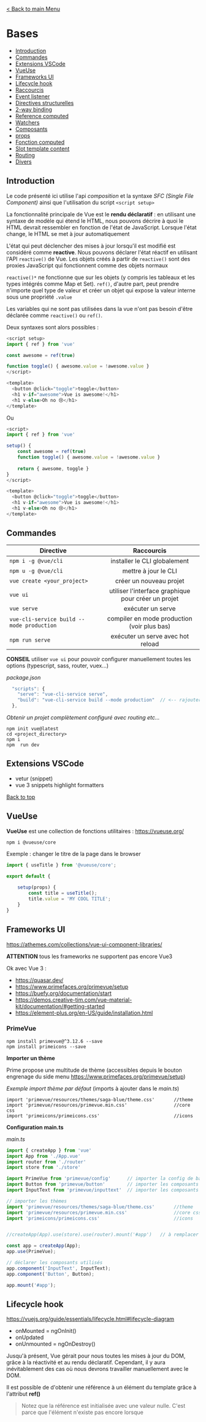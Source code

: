 [< Back to main Menu](https://github.com/gsoulie/vue-resources/blob/main/vue-index.md)    

# Bases

* [Introduction](#introduction)      
* [Commandes](#commandes)      
* [Extensions VSCode](#extensions-vscode)     
* [VueUse](#vueuse)     
* [Frameworks UI](#frameworks-ui)     
* [Lifecycle hook](#lifecycle-hook)      
* [Raccourcis](#raccourcis)     
* [Event listener](#event-listener)     
* [Directives structurelles](#directives-structurelles)      
* [2-way binding](#2--way-binding)      
* [Reference computed](#reference-computed)     
* [Watchers](#watchers)       
* [Composants](#composants)       
* [props](#props)     
* [Fonction computed](#fonction-computed)     
* [Slot template content](#slot-template-content)     
* [Routing](#routing)     
* [Divers](#divers)     


## Introduction

Le code présenté ici utilise l'api *composition* et la syntaxe *SFC (Single File Component)* ainsi que l'utilisation du script ````<script setup>````

La fonctionnalité principale de Vue est le **rendu déclaratif** : en utilisant une syntaxe de modèle qui étend le HTML, nous pouvons décrire à quoi le HTML devrait ressembler en fonction de l'état de JavaScript. Lorsque l'état change, le HTML se met à jour automatiquement

L'état qui peut déclencher des mises à jour lorsqu'il est modifié est considéré comme **reactive**. Nous pouvons déclarer l'état réactif en utilisant l'API ````reactive()```` de Vue. Les objets créés à partir de ````reactive()```` sont des proxies JavaScript qui fonctionnent comme des objets normaux

````reactive()*```` ne fonctionne que sur les objets (y compris les tableaux et les types intégrés comme Map et Set). ````ref()````, d'autre part, peut prendre n'importe quel type de valeur et créer un objet qui expose la valeur interne sous une propriété ````.value````

Les variables qui ne sont pas utilisées dans la vue n'ont pas besoin d'être déclarée comme ````reactive()```` ou ````ref()````.

Deux syntaxes sont alors possibles :

````typescript
<script setup>
import { ref } from 'vue'

const awesome = ref(true)

function toggle() { awesome.value = !awesome.value }
</script>

<template>
  <button @click="toggle">toggle</button>
  <h1 v-if="awesome">Vue is awesome!</h1>
  <h1 v-else>Oh no 😢</h1>
</template>
````

Ou

````typescript
<script>
import { ref } from 'vue'

setup() {
	const awesome = ref(true)
	function toggle() { awesome.value = !awesome.value }
	
	return { awesome, toggle }
}
</script>

<template>
  <button @click="toggle">toggle</button>
  <h1 v-if="awesome">Vue is awesome!</h1>
  <h1 v-else>Oh no 😢</h1>
</template>
````

## Commandes
| Directive        | Raccourcis           |
| ------------- |:-------------:|
|````npm i -g @vue/cli````|installer le CLI globalement|
|````npm u -g @vue/cli````|mettre à jour le CLI|
|````vue create <your_project>````|créer un nouveau projet|
|````vue ui````|utiliser l'interface graphique pour créer un projet|
|````vue serve````|exécuter un serve|
|````vue-cli-service build --mode production````|compiler en mode production (voir plus bas)|
|````npm run serve````|exécuter un serve avec hot reload|

**CONSEIL** utiliser ````vue ui```` pour pouvoir configurer manuellement toutes les options (typescript, sass, router, vuex...)

*package.json*
````typescript
  "scripts": {
    "serve": "vue-cli-service serve",
    "build": "vue-cli-service build --mode production"	// <-- rajouter le mode de build. commande dans le terminal : $vue build
  },
````

*Obtenir un projet complètement configuré avec routing etc...*

````
npm init vue@latest
cd <project_directory>
npm i
npm  run dev
````

## Extensions VSCode

* vetur (snippet)    
* vue 3 snippets highlight formatters     
  
[Back to top](#bases)   

## VueUse

**VueUse** est une collection de fonctions utilitaires : https://vueuse.org/      

````npm i @vueuse/core````

Exemple : changer le titre de la page dans le browser

````typescript
import { useTitle } from '@vueuse/core';

export default {
    
    setup(props) {
        const title = useTitle();
        title.value = 'MY COOL TITLE';
    }
}
````

## Frameworks UI

https://athemes.com/collections/vue-ui-component-libraries/      

**ATTENTION** tous les frameworks ne supportent pas encore Vue3

Ok avec Vue 3 :
* https://quasar.dev/     
* https://www.primefaces.org/primevue/setup     
* https://buefy.org/documentation/start     
* https://demos.creative-tim.com/vue-material-kit/documentation/#getting-started      
* https://element-plus.org/en-US/guide/installation.html     

### PrimeVue
````
npm install primevue@^3.12.6 --save
npm install primeicons --save
````

**Importer un thème**

Prime propose une multitude de thème (accessibles depuis le bouton engrenage du side menu https://www.primefaces.org/primevue/setup)

*Exemple import thème par défaut* (imports à ajouter dans le *main.ts*)

````
import 'primevue/resources/themes/saga-blue/theme.css'       //theme
import 'primevue/resources/primevue.min.css'                 //core css
import 'primeicons/primeicons.css'                           //icons
````

**Configuration main.ts**

*main.ts*
````typescript
import { createApp } from 'vue'
import App from './App.vue'
import router from './router'
import store from './store'

import PrimeVue from 'primevue/config'		// importer la config de base PrimeView
import Button from 'primevue/button'		// importer les composants boutons
import InputText from 'primevue/inputtext'	// importer les composants inputs

// importer les thèmes
import 'primevue/resources/themes/saga-blue/theme.css'       //theme
import 'primevue/resources/primevue.min.css'                 //core css
import 'primeicons/primeicons.css'                           //icons


//createApp(App).use(store).use(router).mount('#app')	// à remplacer par :

const app = createApp(App);
app.use(PrimeVue);

// déclarer les composants utilisés
app.component('InputText', InputText);	
app.component('Button', Button);

app.mount('#app');

````

## Lifecycle hook

https://vuejs.org/guide/essentials/lifecycle.html#lifecycle-diagram      

* onMounted = ngOnInit()      
* onUpdated      
* onUnmounted = ngOnDestroy()     

Jusqu'à présent, Vue gérait pour nous toutes les mises à jour du DOM, grâce à la réactivité et au rendu déclaratif. Cependant, il y aura inévitablement des cas où nous devrons travailler manuellement avec le DOM.

Il est possible de d'obtenir une référence à un élément du template grâce à l'attribut **ref()**

> Notez que la référence est initialisée avec une valeur nulle. C'est parce que l'élément n'existe pas encore lorsque <script setup> est exécuté. La référence du modèle n'est accessible qu'après le montage du composant.

````html
<script>
import { ref, onMounted } from 'vue'

setup() {
	const p = ref(null)
	onMounted(() => { p.value.textContent = 'mounted!' })
}
</script>

<template>
  <p ref="p">hello</p>
</template>
````
  
## Raccourcis

| Directive        | Raccourcis           |
| ------------- |:-------------:|
|````v-bind:<value>````|````:<value>````|
|````v-bind:class````|````:class````|
|````v-bind:id````|````:id````|
|````v-on:click````|````@click````|
|````v-on:<event_source>````|````@<event_source>````|
|````v-on:input````|````@input````|
  
[Back to top](#bases)   
  
  
## Event listener
  
````html
<script>
import { ref } from 'vue'

setup() {
	const count = ref(0)
	let count2 = 0

	function increment() {
	  count2++
	  count.value++
	}
	return { increment, count, count2 }
}
</script>

<template>
  <!-- make this button work -->
  <button @click="increment">count is: {{ count }}</button>
  <p>
    Count2 : {{ count2 }}
  </p>
</template>
````
[Back to top](#bases)   
  
  
## Directives structurelles
  
### v-if v-else

````html
<script>
import { ref } from 'vue'

setup() {
	const awesome = ref(true)

	function toggle() { awesome.value = !awesome.value }
	retur { awesome, toggle }
}
</script>

<template>
  <button @click="toggle">toggle</button>
  <h1 v-if="awesome">Vue is awesome!</h1>
  <h1 v-else>Oh no 😢</h1>
</template>
````
[Back to top](#bases)     
  
### v-for

````html
<script>
import { ref } from 'vue'

setup() {
	// give each todo a unique id
	let id = 0

	const newTodo = ref('')
	const todos = ref([
	  { id: id++, text: 'Learn HTML' },
	  { id: id++, text: 'Learn JavaScript' },
	  { id: id++, text: 'Learn Vue' }
	])

	function addTodo() {
	  todos.value.push({ id: id++, text: newTodo.value})
	  // reset todo
	  newTodo.value = ''
	}

	function removeTodo(todo) {
	  todos.value = todos.value.filter(t => t.id !== todo.id)
	}
	return { addTodo, newTodo, todos, removeTodos }
}
</script>

<template>
  <form @submit.prevent="addTodo">
    <input v-model="newTodo">
    <button>Add Todo</button>    
  </form>
  <ul>
    <li v-for="todo in todos" :key="todo.id">
      {{ todo.text }}
      <button @click="removeTodo(todo)">X</button>
    </li>
  </ul>
</template>
````
[Back to top](#bases)   
  
  
## 2-way binding

Le 2-way binding avec vue se caractérise par l'utilisation du v-bind + v-on. Pour simplifier cela on peut simplement utiliser ````v-model="maVar"````
  
````html
<script>
import { ref } from 'vue'

setup() {
	const text = ref('')
	function onInput(e) { text.value = e.target.value }
	return { text, onInput }
}
</script>

<template>
  <input :value="text" @input="onInput" placeholder="Type here">
  
  <!-- Or to simplify -->
  <input v-model="text" placeholder="Type here">
  
  <p>{{ text }}</p>
</template>
````
[Back to top](#bases)   
  
  
## Reference computed
 
> équivalent aux pipeTransform Angular
	
*exemple pipe qui double une valeur*

*Angular*
````typescript
@Component({
	selector: 'app-doublecount',
	template: '<div>{{ number | double }}</div>',
})
export class DoublecountComponent {
	count: number = 10;
}
````
	
*Vue*
````html
<script>
import { ref, computed } from 'vue';
	
setup() {
	const count = ref(10);
	const doubleCount = computed(() => count.value * 2);
	return { count, doubleCount }
}
</script>

<template>
	<div>{{ doubleCount }}</div>
</template>
````

**Autre exemple**
````html
<script>
import { ref, computed } from 'vue'

setup() {
	let id = 0

	const newTodo = ref('')
	const hideCompleted = ref(false)
	const todos = ref([
	  { id: id++, text: 'Learn HTML', done: true },
	  { id: id++, text: 'Learn JavaScript', done: true },
	  { id: id++, text: 'Learn Vue', done: false }
	])
	const filteredTodos = computed(() => {
	  // return filtered todos based on
	  // `todos.value` & `hideCompleted.value`
	  return hideCompleted.value
		? todos.value.filter((t) => !t.done)
		: todos.value
	})

	function addTodo() {
	  todos.value.push({ id: id++, text: newTodo.value, done: false })
	  newTodo.value = ''
	}

	function removeTodo(todo) {
	  todos.value = todos.value.filter((t) => t !== todo)
	}
	return { newTodo, todos, hideCompleted, addTodo, removeTodo, filteredTodos}
}
</script>

<template>
  <form @submit.prevent="addTodo">
    <input v-model="newTodo" />
    <button>Add Todo</button>
  </form>
  <ul>
    <li v-for="todo in filteredTodos" :key="todo.id">
      <input type="checkbox" v-model="todo.done">
      <span :class="{ done: todo.done }">{{ todo.text }}</span>
      <button @click="removeTodo(todo)">X</button>
    </li>
  </ul>
      
  <button @click="hideCompleted = !hideCompleted">
    {{ hideCompleted ? 'Show all' : 'Hide completed' }}
  </button>
</template>

<style>
.done { text-decoration: line-through; }
</style>
````
[Back to top](#bases)   
  
## Watchers

Les watchers permettent de déclencher un traitement lorsque la valeur d'un élément observé change. 

https://vuejs.org/guide/essentials/watchers.html

**Ex 1 : déclencher un affichage console lorsqu'une valeur est modifiée**
  
````html
<script>
import { ref, watch } from 'vue'

setup() {
	const count = ref(0)

	function increment() { count.value++ }

	// watcher
	watch(count, (newCount) => {
	  console.log(`new count is ${newCount}`)
	})
	return { count, increment }
}  
</script>

<template>
  <button @click="increment">
    Increment
  </button>
  <p>
    {{ count }}
  </p>
</template>
````

**Ex 2 : Lister des todos à chaque incrémentation du todoId**
  
````html
<script>
import { ref, watch } from 'vue'

setup() {
	const todoId = ref(1)
	const todoData = ref(null)

	async function fetchData() {
	  todoData.value = null
	  // timeout pour simuler le chargement
	  setTimeout(async () => {
	    const res = await fetch(
	      `https://jsonplaceholder.typicode.com/todos/${todoId.value}`
	    )  
	    todoData.value = await res.json()
	  }, 500)  

	}
	// watcher qui déclenche le chargement du todo lors de l'incrémentation du todoId
	watch(todoId, fetchData)  

	fetchData()
	return { todoId, todoData }
}
</script>

<template>
  <p>Todo id: {{ todoId }}</p>
  <button @click="todoId++">Fetch next todo</button>
  <p v-if="!todoData">Loading...</p>
  <pre v-else>{{ todoData }}</pre>
</template>
````
[Back to top](#bases)     
  
## Composants
  
````html
<script setup>
	import ChildComp from './ChildComp.vue'
</script>

<template>
  <ChildComp></ChildComp>
</template>
````
  
### Passage de paramètres

> équivalent @Input() Angular 

Le composant enfant doit définir la liste des paramètres qu'il expose

````html
<script>
export default {
	name: 'ChildComponent',
	props: {
		msg: String,
		count: Number
	}
}
/*
// Syntaxe script setup
const props = defineProps({
  msg: String,
  count: Number
})
*/
</script>
````

Ces propriétés sont accessibles depuis le code via l'objet retourné par defineProps() et sont accessible aux parents de la manière suivante via un v-bind

````html
<script>
import { ref } from 'vue'
import ChildComp from './ChildComp.vue'

setup() {
	const greeting = ref('Hello from parent');
	return { greeting }
}
</script>

<template>
  <ChildComp :msg="greeting" />
</template>
````
  
### Events
  
> équivalent @Output() Angular

https://www.youtube.com/watch?v=EEeaG0BTBQo&ab_channel=LearnVue

#### Solution 1 : émettre depuis la vue : $emit

*Parent.vue*
````html
<template>
	<Header @response="searchRestaurant"></Header>
</template>

<script>
...
setup() {
	searchRestaurant(event) {
		console.log(event);
	}
}
</script>
````

*Child.vue*
````html
<template>
<input 
    v-model="searchField" 
    @change="$emit('response', $event.target.value)"
    type="text" 
    placeholder="Que chezchez vous ?"/>
</template>
````


#### Solution 2 - émettre depuis le script avec un custom event

*Child.vue*
````html
<template>
<input 
    v-model="searchField" 
    @change="sendChange"
    type="text" 
    placeholder="Que cherchez vous ?"/>
</template>

<script lang="ts">
import { ref, watch } from 'vue';

export default {
    name: 'Header',
    emits: ["customChange"],	// <--- déclarer le nom de l'event sinon warning
    setup(props, { emit }) {	// <--- utilisation directe de la fonction emit avec destructuration du context.emit
        
		const sendChange = (event) => {
			emit("customChange", event.target.value)	// <--- utilisation directe du emit
		}
		
        return {
            sendChange
        }
    }
}
</script>
````

**Autre syntaxe simplifiée possible**

````typescript
<script lang="ts">
import { ref, watch } from 'vue';

export default {
    name: 'Header',
    // emits: ["customChange"], // <--- non nécessaire
    setup(props, context ) {	// <--- syntaxe sans destructuration, 'context' peut prendre le nom que l'on souhaite
        const sendChange = (event) => {
		context.emit("customChange", event.target.value)	// <--- appeler <nom>.emit
	}
	...
    }
}
</script>
````
	
[Back to top](#bases)    

## props

Les **props** sont comparables aux ````@Input()```` d'Angular. Elles permettent de partager des variables avec d'autres composants

### Exposer les props

Pour pouvoir exposer une variable en tant que *props* il faut au préalable la retourner à la fin du *setup* via la fonction ````return````.

Ensuite dans la vue on peut passer cette variable à d'autres composants en déclarant la propriété de la manière suivante ````<RestaurantRow :restaurants="data"></RestaurantRow>````

*home.vue*

````html
<template>
  <div class="home">
    <RestaurantRow :restaurants="data"></RestaurantRow>
  </div>
</template>

<script lang="ts">

import { ref, onMounted } from 'vue';

export default {
    name: 'Home',
    components: {
        RestaurantRow
    },
    setup() {
        const data = ref<Restaurant[]>([]); // ref() nécessaire pour déclarer la variable "observable"
        // sans le ref(), toute modification des données ne déclencherai pas de changement dans la vue

        /**
         * ie : ngOnInit
         */
        onMounted(() => {
            initializeDatabase();
        });
        
        function initializeDatabase() {
            // remplir data    
			...
        }  
        
        // Dernière étape du Setup()
        return {
            data,   // indiquer qu'on souhaite exposer data aux autres composants
        }
    }
}
</script>
````

Côté composant "enfant", pour accéder à la props, il faut déclarer la props que l'on reçoit à la manière du ````@Input()```` d'Angular 

*RestaurantRow.vue* 

````html
<template>
	<div class="row">
		<RestaurantCard 
		class="cell"
		v-for="(r, index) in restaurants" :key="index" :restaurant="r"></RestaurantCard>
	</div>
</template>

<script lang="ts">
import RestaurantCard from './RestaurantCard.vue'

export default {
    name: 'RestaurantRow',
    components: {
        RestaurantCard
    },
    props: {
        restaurants: {
		type: Array,	// <--- déclaration de la props (ici c'est un tableau de Restaurant)
		required: true
	}
	// !! Ou alors, si option required non nécessaire :
	restaurants: Array,
    } 	
}
</script>
```` 

### Accéder aux props dans le setup

````html
<script lang="ts">
import Restaurant from '@/models/restaurant'
export default {
    name: 'RestaurantCard',
    props: {
        restaurant: Restaurant
    },
	setup(props) {	// <--- permet d'accéder aux props dans le setup
	
	}
}
</script>
````

[Back to top](#bases)   
## Fonction computed

Les fonctions computed permettent de retourner une valeur calculée. Par exemple nous recevons une liste de restaurant avec une image, et nous souhaitons
calculer la chaîne css qui permettra de positionner le background-image correspondant à chaque restaurant.

Il est possible d'utiliser une fonction "classique" et l'utiliser dans la vue sans aucun souci mis à part qu'à chaque modification des données, vue va
générer un nouveau rendu et donc rejouer la fonction. 
Les fonction **computed** en revanche, ont l'avantage d'être plus performantes dans le cas d'un calcul d'info dans la vue car elles font du **caching**. 
On pourrait aussi comparer les fonction *computed* aux **PipeTransform** d'Angular.

Comment le cache des fonctions computed ?

1 : Vue va chercher des données réactives dans votre fonction computed     
2 : La première exécution de la fonction computed va créer un cache, qu’il trouve ou non une donnée réactive     
3 : Si au prochain rendu (à l’update), il voit qu’une donnée réactive utilisée dans le computed a changé, il ré-exécute le computed pour créer un nouveau résultat et le remet en cache     
4 : S’il ne trouve aucune dépendance (donnée réactive), il renverra toujours le même résultat, celui du cache précédent.     

*RestaurantCard.vue*

````html
<template>
  <div class="restaurant-card">
    <div :style="changeBackground" class="restaurant-img"></div>
    {{ restaurant.name }}
  </div>
</template>

<script lang="ts">
import Restaurant from '@/models/restaurant'
import { computed } from 'vue'	// <--- import de computed

export default {
    name: 'RestaurantCard',
    props: {
        restaurant: Restaurant
    },
    setup(props) {
        const changeBackground = computed(() => {	// <-- Fonction computed
            return {
                backgroundImage: `url(${props.restaurant?.image})`.toString()
            }
        })

		// IMPORTANT :  retourner cette fonction à la fin du setup
        return {
            changeBackground
        }
    }
}
</script>
````
	
[Back to top](#bases)   
  
## Slot template content
  
> équivalent *ng-content* Angular

Il suffit au parent de passer du contenu html dans la balise du contenu enfant

*composant parent*
````html
<ChildComp>
  <p>
    This is the contant template from the parent {{ msg }}
  </p>
</ChildComp>
````

Côté composant enfant, il est possible de définir un contenu "par défaut" lorsque le parent ne passe aucun contenu via la balise slot 

*composant enfant*
````html
<slot>Fallback content</slot>
````
[Back to top](#bases)   
  
## Routing
	
https://router.vuejs.org/guide/essentials/navigation.html#navigate-to-a-different-location

*router/index.ts*

````typescript
import { createRouter, createWebHistory } from "vue-router";
import HomeView from "../views/HomeView.vue";

const router = createRouter({
  history: createWebHistory(import.meta.env.BASE_URL),
  routes: [
    {
      path: "/",
      name: "home",
      component: HomeView,
    },
    {
      path: "/about",
      name: "about",
      // route level code-splitting
      // this generates a separate chunk (About.[hash].js) for this route
      // which is lazy-loaded when the route is visited.
      component: () => import("../views/AboutView.vue"),
    },
  ],
});

export default router;
````

*component.vue*

````html
<template>
  <nav>
    <RouterLink to="/">Home</RouterLink>
    <RouterLink to="/about">About</RouterLink>
  </nav>
</template>
	
<script setup lang="ts">
	import router from '@/router';
	
	//routing par code
	// literal string path
	router.push('/users/eduardo')

	// object with path
	router.push({ path: '/users/eduardo' })

	// named route with params to let the router build the url
	router.push({ name: 'user', params: { username: 'eduardo' } })

	// with query, resulting in /register?plan=private
	router.push({ path: '/register', query: { plan: 'private' } })

	// with hash, resulting in /about#team
	router.push({ path: '/about', hash: '#team' })
</script>
````
[Back to top](#bases)    
	
### Passage de paramètres en mode props

*route.ts*

````typescript
const routes: Array<RouteRecordRaw> = [
  {
    path: '/',
    redirect: 'home'
  },
  {
    path: '/home',
    name: 'home',
    component: () => import('../page/Home.vue')
  },
  {
    path: '/restaurant/:restaurantName',
    name: 'restaurant',
    props: true,	// <--- permet la récupération du paramètre comme une props
    component: () => import('../page/Restaurant.vue')
  }
]
````

*Parent.vue*

````html
<template>
	<button @click="navigateToItem">Open</button>
</template>

<script lang="ts">
import router from '@/router';

export default {
    name: 'Parent',
    setup() {
        function navigateToItem() {
            router.push({ name: 'restaurant', params: { restaurantName: 'Subway' }});
        }

        return {
            navigateToItem
        }
    }
}
</script>
````

*Restaurant.vue*

````html
<template>
  <div class="content">
    <h1>{{ restaurantName }}</h1>
	
	<!-- ##### AUTRE SOLUTION ##### -->
	<h1>{{ $route.params.restaurantName }}</h1>
  </div>
</template>

<script lang="ts">

export default {
    name: 'RestaurantModale',
    props: [
        'restaurantName'	// <--- paramètre de routing reçu en tant que props
    ]
}
</script>

<style>

</style>
````
[Back to top](#bases)      

### Lister les params d'une route

````typescript
import router from '@/router';

setup() {
	const params = router.currentRoute.value.params
	console.log('params', params);
}
````
[Back to top](#bases)     

### Routing dans la vue

````html
<template>
    <router-link 
        class="restaurant-card" 
        :to="{ name: 'restaurant', params: { restaurantName: restaurant.name }}"
        style="text-decoration: none; color: inherit;">
        
        <div class="content">
          <!-- some content here -->
        </div>
    </router-link>
</template>
````
[Back to top](#bases)    

### Modifier le titre des pages

*router/index.ts*

````typescript
const routes: Array<RouteRecordRaw> = [
  {
    path: '/',
    name: 'home',
    component: HomeView,
    meta: {
      title: 'Home'
    }
  },
]

const router = createRouter({
  history: createWebHistory(),
  routes
})

// Changer le titre des pages
router.beforeEach((to, from, next) => {
  document.title = `${to.meta.title} | Active Tracker`
});
````
[Back to top](#bases)    

### Route guard

*router/index.ts*
````typescript
const routes: Array<RouteRecordRaw> = [
  {
    path: '/',
    name: 'home',
    component: HomeView,
    meta: {
      title: 'Home',
	  auth: false	// <--
    }
  },{
    path: '/login',
    name: 'login',
    component: () => import('../views/Login.vue'),
    meta: {
      title: 'Login',
      auth: false	// <--
    }
  },{
    path: '/create',
    name: 'create',
    component: () => import('../views/Create.vue'),
    meta: {
      title: 'Create',
      auth: true	// <--
    }
  },
  { 
    path: '/:pathMatch(.*)*', 	// <-- Page 404
    name: 'not-found', 
    component: () => import('../views/Error404.vue'),
  }
]

// Guard
router.beforeEach((to, from, next) => {
  // Vérifier la condition voulue : ici on vérifie que l'utilisateur est authentifié avec supabase
  const user = supabase.auth.user();  // récupérer l'état d'authentification de l'utilisateur supabase

  if (to.matched.some((res) => res.meta.auth)) {
    if (user) {
      next();
      return;
    }
    next({name: 'login'});	// <-- redirection vers le login
    return;
  }
  next();	// <-- laisser continuer la redirection
});
````
[Back to top](#bases)    
	
## Divers

ajouter une classe / id css dynamique

````html
<script>
import { ref } from 'vue'

setup() {
	const titleClass = ref('title')
	const myDivId = ref('myDiv')
	return { titleClass, myDivId }
}
</script>

<template>
  <div :id="myDivId">
  	<h1 :class="titleClass">Make me red</h1> <!-- add dynamic class binding here -->
  </div>
</template>

<style>
	.title { color: red; }
	#myDivId { 
	  padding: 20px;
	  background: coral;
	}
</style>
````
[Back to top](#bases)     

